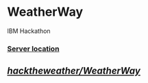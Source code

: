 # WeatherWay
IBM Hackathon

### [Server location](http://weatherway.mybluemix.net/)

## *[hacktheweather/WeatherWay](https://github.com/hacktheweather/WeatherWay)*